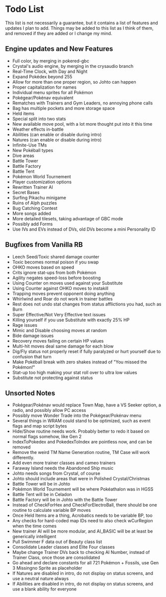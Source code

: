 # Todo List

This list is not necessarily a guarantee, but it contains a list of features and updates I plan to add. 
Things may be added to this list as I think of them, and removed if they are added or I change my mind.

## Engine updates and New Features
* Full color, by merging in pokered-gbc
* Crystal's audio engine, by merging in the crysaudio branch
* Real-Time Clock, with Day and Night
* Expand Pokédex beyond 255
* Allow for more than one proper region, so Johto can happen
* Proper capitalization for names
* Individual menu sprites for all Pokémon
* Pokégear/Pokénav equivalent
* Rematches with Trainers and Gym Leaders, no annoying phone calls
* Bag has multiple pockets and more storage space
* Held items
* Special split into two stats
* New available move pool, with a lot more thought put into it this time
* Weather effects in-battle
* Abilities (can enable or disable during intro)
* Natures (can enable or disable during intro)
* Infinite-Use TMs
* New Pokéball types
* Dive areas
* Battle Tower
* Battle Factory
* Battle Tent
* Pokémon World Tournement
* Player customization options
* Rewritten Trainer AI
* Secret Bases
* Surfing Pikachu minigame
* Ruins of Alph puzzles
* Bug Catching Contest
* More songs added
* More detailed tilesets, taking advantage of GBC mode
* Possibly add Forms
* Use IVs and EVs instead of DVs, old DVs become a mini Personality ID


## Bugfixes from Vanilla RB
* Leech Seed/Toxic shared damage counter
* Toxic becomes normal poison if you swap
* OHKO moves based on speed
* Crits ignore stat-ups from both Pokémon
* Agility negates speed-loss before boosting
* Using Counter on moves used against your Substitute
* Using Counter against OHKO moves to instakill
* Trapping moves prevent opponent doing anything
* Whirlwind and Roar do not work in trainer battles
* Rest does not undo stat changes from status afflictions you had, such as Burn
* Super Effective/Not Very Effective text issues
* Killing yourself if you use Substitute with exactly 25% HP
* Rage issues
* Mimic and Disable choosing moves at random
* Bide damage issues
* Recovery moves failing on certain HP values
* Multi-hit moves deal same damage for each blow
* Dig/Fly status not properly reset if fully paralyzed or hurt yourself due to confusion that turn
* Make Pokéball break with zero shakes instead of "You missed the Pokémon!"
* Stat-up too high making your stat roll over to ultra low values
* Substitute not protecting against status


## Unsorted Notes
* Pokégear/Pokénav would replace Town Map, have a VS Seeker option, a radio, and possibly allow PC access
* Possibly move Wonder Trade into the Pokégear/Pokénav menu
* Several things in WRAM could stand to be optimized, such as event flags and map script bytes
* Hide/Show routine needs work. Probably better to redo it based on normal flags somehow, like Gen 2
* IndexToPokedex and PokedexToIndex are pointless now, and can be removed
* Remove the weird TM Name Generation routine, TM Case will work differently.
* Add even more trainer classes and cameo trainers
* Faraway Island needs the Abandoned Ship music
* Johto needs songs from Crystal, of course
* Johto should include areas that were in Polished Crystal/Christmas
* Battle Tower will be in Johto
* Pokémon World Tournement will be where Pokéathalon was in HGSS
* Battle Tent will be in Celadon
* Battle Factory will be in Johto with the Battle Tower
* Instead of CheckForHex and CheckForElectroBall, there should be one routine to calculate variable BP moves
* Once Held Items are a thing, Acrobatics needs to be variable BP, too
* Any checks for hard-coded map IDs need to also check wCurRegion when the time comes
* New trainer AI will be more modular, and AI_BASIC will be at least be generically intelligent
* Pull Swimmer F data out of Beauty class list
* Consolidate Leader classes and Elite Four classes
* Maybe change Trainer DVs back to checking AI Number, instead of Trainer Class, once those are consolidated
* Go ahead and declare constants for all 721 Pokémon + Fossils, use Gen 3 Missingno Sprite as placeholder
* If Natures are disabled in intro, do not display on status screens, and use a neutral nature always
* If Abilities are disabled in intro, do not display on status screens, and use a blank ability for everyone
